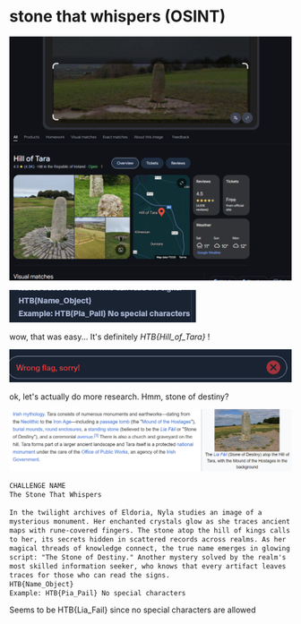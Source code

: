 # stone that whispers (OSINT)

​![image](assets/image-20250323004614-s8uvpkm.png)​

​![image](assets/image-20250323004637-rkllhs0.png)​

wow, that was easy... It's definitely *HTB{Hill_of_Tara}* !

​![image](assets/image-20250323004813-ib6pl5x.png)​

ok, let's actually do more research. Hmm, stone of destiny?

​![image](assets/image-20250323004832-akpu1ea.png)​

```
CHALLENGE NAME
The Stone That Whispers

In the twilight archives of Eldoria, Nyla studies an image of a mysterious monument. Her enchanted crystals glow as she traces ancient maps with rune-covered fingers. The stone atop the hill of kings calls to her, its secrets hidden in scattered records across realms. As her magical threads of knowledge connect, the true name emerges in glowing script: "The Stone of Destiny." Another mystery solved by the realm's most skilled information seeker, who knows that every artifact leaves traces for those who can read the signs.
HTB{Name_Object}
Example: HTB{Pia_Pail} No special characters
```

Seems to be HTB{Lia_Fail} since no special characters are allowed

‍

‍
